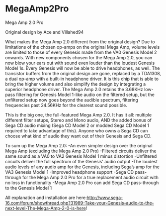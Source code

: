 # MegaAmp2Pro
Mega Amp 2.0 Pro

Original design by Ace and Villahed94

What makes the Mega Amp 2.0 different from the original design?
Due to limitations of the chosen op-amps on the original Mega Amp, volume levels are limited to those of every Genesis made from the VA0 Genesis Model 2 onwards. With new components chosen for the Mega Amp 2.0, you can now blow your ears out with sound even louder than the loudest Genesis Model 1s.
Every Genesis will now be able to drive headphones, as well. The transistor buffers from the original design are gone, replaced by a TDA1308, a dual op-amp with a built-in headphone driver. It is this chip that is able to bring the higher volume and also simplify the design by integrating a superior headphone driver.
The Mega Amp 2.0 retains the 3.68KHz low-pass filtering for Genesis Model 1-like audio on the filtered setup, but the unfiltered setup now goes beyond the audible spectrum, filtering frequencies past 24.56KHz for the clearest sound possible.

This is the big one, the full-featured Mega Amp 2.0. It has it all: multiple different filter setups, Stereo and Mono audio, AND the added bonus of Sega CD audio mixing (Sega CD Model 2 or modded Sega CD Model 1 required to take advantage of this). Anyone who owns a Sega CD can choose what kind of audio they want out of their Genesis and Sega CD.

To sum up the Mega Amp 2.0:
-An even simpler design over the original Mega Amp (excluding the Mega Amp 2.0 Pro)
-Filtered circuits deliver the same sound as a VA0 to VA2 Genesis Model 1 minus distortion
-Unfiltered circuits deliver the full spectrum of the Genesis' audio output
-The loudest audio levels of any audio amp for the Genesis, including Sega’s amp for the VA3 Genesis Model 1
-Improved headphone support
-Sega CD pass-through for the Mega Amp 2.0 Pro for a true replacement audio circuit with no loss in functionality
-Mega Amp 2.0 Pro can add Sega CD pass-through to the Genesis Model 1


All explanation and installation are here:http://www.sega-16.com/forum/showthread.php?31989-Take-your-Genesis-audio-to-the-next-level-The-Mega-Amp-2-0-is-here!
